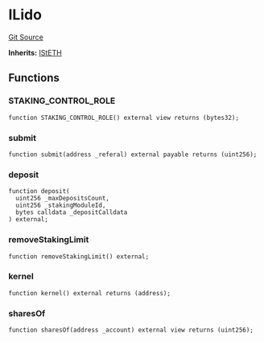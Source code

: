 # ILido

[Git Source](https://github.com/lidofinance/community-staking-module/blob/ed13582ed87bf90a004e225eef6ca845b31d396d/src/interfaces/ILido.sol)

**Inherits:**
[IStETH](/src/interfaces/IStETH.sol/interface.IStETH.md)

## Functions

### STAKING_CONTROL_ROLE

```solidity
function STAKING_CONTROL_ROLE() external view returns (bytes32);
```

### submit

```solidity
function submit(address _referal) external payable returns (uint256);
```

### deposit

```solidity
function deposit(
  uint256 _maxDepositsCount,
  uint256 _stakingModuleId,
  bytes calldata _depositCalldata
) external;
```

### removeStakingLimit

```solidity
function removeStakingLimit() external;
```

### kernel

```solidity
function kernel() external returns (address);
```

### sharesOf

```solidity
function sharesOf(address _account) external view returns (uint256);
```
